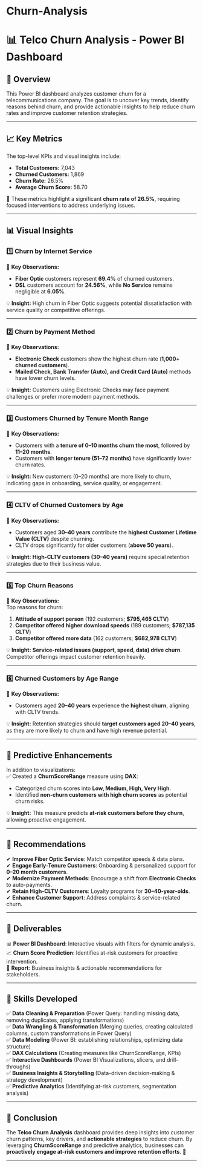 # Churn-Analysis

# 📊 Telco Churn Analysis - Power BI Dashboard

## 📌 Overview  
This Power BI dashboard analyzes customer churn for a telecommunications company. The goal is to uncover key trends, identify reasons behind churn, and provide actionable insights to help reduce churn rates and improve customer retention strategies.  

---

## 📈 Key Metrics  
The top-level KPIs and visual insights include:  
- **Total Customers:** 7,043  
- **Churned Customers:** 1,869  
- **Churn Rate:** 26.5%  
- **Average Churn Score:** 58.70  

📌 These metrics highlight a significant **churn rate of 26.5%**, requiring focused interventions to address underlying issues.  

---

## 📊 Visual Insights  

### **1️⃣ Churn by Internet Service**  
🔹 **Key Observations:**  
- **Fiber Optic** customers represent **69.4%** of churned customers.  
- **DSL** customers account for **24.56%**, while **No Service** remains negligible at **6.05%**.  

💡 **Insight:** High churn in Fiber Optic suggests potential dissatisfaction with service quality or competitive offerings.  

---

### **2️⃣ Churn by Payment Method**  
🔹 **Key Observations:**  
- **Electronic Check** customers show the highest churn rate (**1,000+ churned customers**).  
- **Mailed Check, Bank Transfer (Auto), and Credit Card (Auto)** methods have lower churn levels.  

💡 **Insight:** Customers using Electronic Checks may face payment challenges or prefer more modern payment methods.  

---

### **3️⃣ Customers Churned by Tenure Month Range**  
🔹 **Key Observations:**  
- Customers with a **tenure of 0–10 months churn the most**, followed by **11–20 months**.  
- Customers with **longer tenure (51–72 months)** have significantly lower churn rates.  

💡 **Insight:** New customers (0–20 months) are more likely to churn, indicating gaps in onboarding, service quality, or engagement.  

---

### **4️⃣ CLTV of Churned Customers by Age**  
🔹 **Key Observations:**  
- Customers aged **30–40 years** contribute the **highest Customer Lifetime Value (CLTV)** despite churning.  
- CLTV drops significantly for older customers (**above 50 years**).  

💡 **Insight:** **High-CLTV customers (30–40 years)** require special retention strategies due to their business value.  

---

### **5️⃣ Top Churn Reasons**  
🔹 **Key Observations:**  
Top reasons for churn:  
1. **Attitude of support person** (192 customers; **$795,465 CLTV**)  
2. **Competitor offered higher download speeds** (189 customers; **$787,135 CLTV**)  
3. **Competitor offered more data** (162 customers; **$682,978 CLTV**)  

💡 **Insight:** **Service-related issues (support, speed, data) drive churn**. Competitor offerings impact customer retention heavily.  

---

### **6️⃣ Churned Customers by Age Range**  
🔹 **Key Observations:**  
- Customers aged **20–40 years** experience the **highest churn**, aligning with CLTV trends.  

💡 **Insight:** Retention strategies should **target customers aged 20–40 years**, as they are more likely to churn and have high revenue potential.  

---

## 🔮 Predictive Enhancements  
In addition to visualizations:  
✅ Created a **ChurnScoreRange** measure using **DAX**:  
- Categorized churn scores into **Low, Medium, High, Very High**.  
- Identified **non-churn customers with high churn scores** as potential churn risks.  

💡 **Insight:** This measure predicts **at-risk customers before they churn**, allowing proactive engagement.  

---

## 📌 Recommendations  
✔ **Improve Fiber Optic Service**: Match competitor speeds & data plans.  
✔ **Engage Early-Tenure Customers**: Onboarding & personalized support for **0–20 month customers**.  
✔ **Modernize Payment Methods**: Encourage a shift from **Electronic Checks** to auto-payments.  
✔ **Retain High-CLTV Customers**: Loyalty programs for **30–40-year-olds**.  
✔ **Enhance Customer Support**: Address complaints & service-related churn.  

---

## 📂 Deliverables  
📊 **Power BI Dashboard**: Interactive visuals with filters for dynamic analysis.  
📈 **Churn Score Prediction**: Identifies at-risk customers for proactive intervention.  
📝 **Report**: Business insights & actionable recommendations for stakeholders.  

---

## 🎯 Skills Developed  
✅ **Data Cleaning & Preparation** (Power Query: handling missing data, removing duplicates, applying transformations)  
✅ **Data Wrangling & Transformation** (Merging queries, creating calculated columns, custom transformations in Power Query)  
✅ **Data Modeling** (Power BI: establishing relationships, optimizing data structure)  
✅ **DAX Calculations** (Creating measures like ChurnScoreRange, KPIs)  
✅ **Interactive Dashboards** (Power BI Visualizations, slicers, and drill-throughs)  
✅ **Business Insights & Storytelling** (Data-driven decision-making & strategy development)  
✅ **Predictive Analytics** (Identifying at-risk customers, segmentation analysis)  
  

---

## 📌 Conclusion  
The **Telco Churn Analysis** dashboard provides deep insights into customer churn patterns, key drivers, and **actionable strategies** to reduce churn. By leveraging **ChurnScoreRange** and predictive analytics, businesses can **proactively engage at-risk customers and improve retention efforts**. 🚀  

---

  
